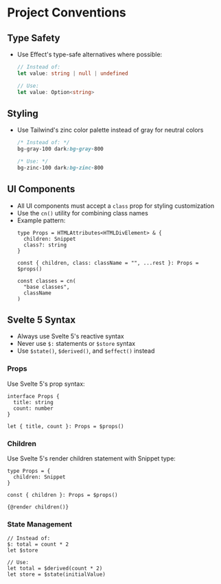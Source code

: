 # Project Conventions

## Type Safety
- Use Effect's type-safe alternatives where possible:
  ```typescript
  // Instead of:
  let value: string | null | undefined
  
  // Use:
  let value: Option<string>
  ```

## Styling
- Use Tailwind's zinc color palette instead of gray for neutral colors
  ```css
  /* Instead of: */
  bg-gray-100 dark:bg-gray-800
  
  /* Use: */
  bg-zinc-100 dark:bg-zinc-800
  ```

## UI Components
- All UI components must accept a `class` prop for styling customization
- Use the `cn()` utility for combining class names
- Example pattern:
  ```svelte
  type Props = HTMLAttributes<HTMLDivElement> & {
    children: Snippet
    class?: string
  }

  const { children, class: className = "", ...rest }: Props = $props()

  const classes = cn(
    "base classes",
    className
  )
  ```

## Svelte 5 Syntax
- Always use Svelte 5's reactive syntax
- Never use `$:` statements or `$store` syntax
- Use `$state()`, `$derived()`, and `$effect()` instead

### Props
Use Svelte 5's prop syntax:
```svelte
interface Props {
  title: string
  count: number
}

let { title, count }: Props = $props()
```

### Children
Use Svelte 5's render children statement with Snippet type:
```svelte
type Props = {
  children: Snippet
}

const { children }: Props = $props()

{@render children()}
```

### State Management
```svelte
// Instead of:
$: total = count * 2
let $store

// Use:
let total = $derived(count * 2)
let store = $state(initialValue)
```
